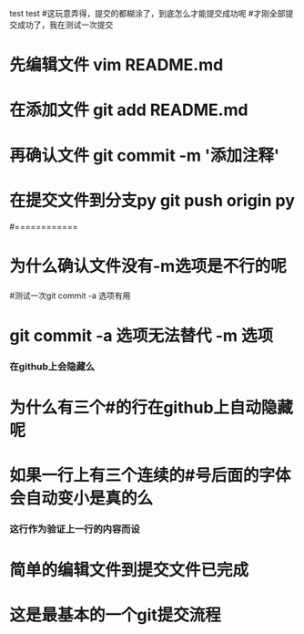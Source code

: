 test
test
#这玩意弄得，提交的都糊涂了，到底怎么才能提交成功呢
#才刚全部提交成功了，我在测试一次提交
# 先编辑文件 vim README.md
# 在添加文件 git add README.md
# 再确认文件 git commit -m '添加注释'
# 在提交文件到分支py git push origin py 
#============
# 为什么确认文件没有-m选项是不行的呢
###
#测试一次git commit -a 选项有用
###
# git commit -a 选项无法替代 -m 选项
### 在github上会隐藏么
# 为什么有三个#的行在github上自动隐藏呢
# 如果一行上有三个连续的#号后面的字体会自动变小是真的么
### 这行作为验证上一行的内容而设

# 简单的编辑文件到提交文件已完成
# 这是最基本的一个git提交流程
